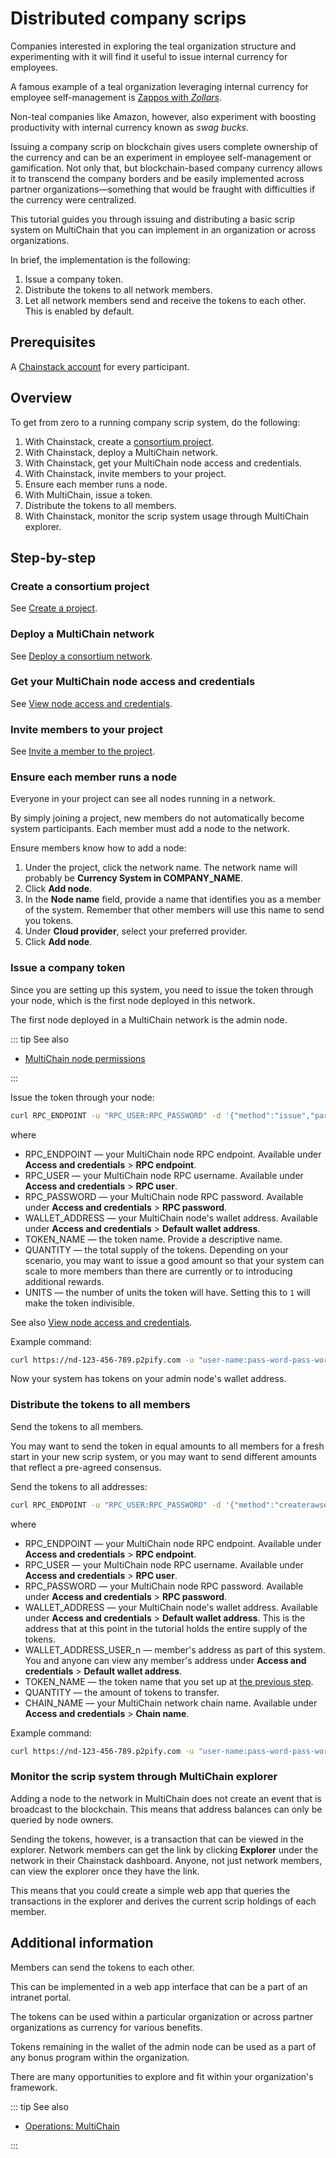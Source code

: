 # Distributed company scrips

Companies interested in exploring the teal organization structure and experimenting with it will find it useful to issue internal  currency for employees.

A famous example of a teal organization leveraging internal currency for employee self-management is [Zappos with *Zollars*](https://www.zappos.com/about/stories/employee-happiness-amenities).

Non-teal companies like Amazon, however, also experiment with boosting productivity with internal currency known as *swag bucks*.

Issuing a company scrip on blockchain gives users complete ownership of the currency and can be an experiment in employee self-management or gamification. Not only that, but blockchain-based company currency allows it to transcend the company borders and be easily implemented across partner organizations—something that would be fraught with difficulties if the currency were centralized.

This tutorial guides you through issuing and distributing a basic scrip system on MultiChain that you can implement in an organization or across organizations.

In brief, the implementation is the following:

1. Issue a company token.
1. Distribute the tokens to all network members.
1. Let all network members send and receive the tokens to each other. This is enabled by default.

## Prerequisites

A [Chainstack account](https://console.chainstack.com/) for every participant.

## Overview

To get from zero to a running company scrip system, do the following:

1. With Chainstack, create a [consortium project](/glossary/consortium-project).
1. With Chainstack, deploy a MultiChain network.
1. With Chainstack, get your MultiChain node access and credentials.
1. With Chainstack, invite members to your project.
1. Ensure each member runs a node.
1. With MultiChain, issue a token.
1. Distribute the tokens to all members.
1. With Chainstack, monitor the scrip system usage through MultiChain explorer.

## Step-by-step

### Create a consortium project

See [Create a project](/platform/create-a-project).

### Deploy a MultiChain network

See [Deploy a consortium network](/platform/deploy-a-consortium-network).

### Get your MultiChain node access and credentials

See [View node access and credentials](/platform/view-node-access-and-credentials).

### Invite members to your project

See [Invite a member to the project](/platform/invite-a-member-to-the-project).

### Ensure each member runs a node

Everyone in your project can see all nodes running in a network.

By simply joining a project, new members do not automatically become system participants. Each member must add a node to the network.

Ensure members know how to add a node:

1. Under the project, click the network name. The network name will probably be **Currency System in COMPANY_NAME**.
1. Click **Add node**.
1. In the **Node name** field, provide a name that identifies you as a member of the system. Remember that other members will use this name to send you tokens.
1. Under **Cloud provider**, select your preferred provider.
1. Click **Add node**.

### Issue a company token

Since you are setting up this system, you need to issue the token through your node, which is the first node deployed in this network.

The first node deployed in a MultiChain network is the admin node.

::: tip See also

* [MultiChain node permissions](/operations/multichain/node-permissions)

:::

Issue the token through your node:

``` sh
curl RPC_ENDPOINT -u "RPC_USER:RPC_PASSWORD" -d '{"method":"issue","params":["WALLET_ADDRESS","TOKEN_NAME",QUANTITY,UNITS],"id":1}'
```

where

* RPC_ENDPOINT — your MultiChain node RPC endpoint. Available under **Access and credentials** > **RPC endpoint**.
* RPC_USER — your MultiChain node RPC username. Available under **Access and credentials** > **RPC user**.
* RPC_PASSWORD — your MultiChain node RPC password. Available under **Access and credentials** > **RPC password**.
* WALLET_ADDRESS — your MultiChain node's wallet address. Available under **Access and credentials** > **Default wallet address**.
* TOKEN_NAME — the token name. Provide a descriptive name.
* QUANTITY — the total supply of the tokens. Depending on your scenario, you may want to issue a good amount so that your system can scale to more members than there are currently or to introducing additional rewards.
* UNITS — the number of units the token will have. Setting this to `1` will make the token indivisible.

See also [View node access and credentials](/platform/view-node-access-and-credentials).

Example command:

``` sh
curl https://nd-123-456-789.p2pify.com -u "user-name:pass-word-pass-word-pass-word" -d '{"method":"issue","params":["123abcdiZmJnQr9vmj8yiucbYNabD6X8vKkBUW","company-token",500,1],"id":1}'
```

Now your system has tokens on your admin node's wallet address.

### Distribute the tokens to all members

Send the tokens to all members.

You may want to send the token in equal amounts to all members for a fresh start in your new scrip system, or you may want to send different amounts that reflect a pre-agreed consensus.

Send the tokens to all addresses:

``` sh
curl RPC_ENDPOINT -u "RPC_USER:RPC_PASSWORD" -d '{"method":"createrawsendfrom","params":["WALLET_ADDRESS",{"WALLET_ADDRESS_USER_n":{"TOKEN_NAME":QUANTITY},"WALLET_ADDRESS_USER_n":{"TOKEN_NAME":QUANTITY},"WALLET_ADDRESS_USER_n":{"TOKEN_NAME":QUANTITY}},[],"send"],"id":2}'
```

where

* RPC_ENDPOINT — your MultiChain node RPC endpoint. Available under **Access and credentials** > **RPC endpoint**.
* RPC_USER — your MultiChain node RPC username. Available under **Access and credentials** > **RPC user**.
* RPC_PASSWORD — your MultiChain node RPC password. Available under **Access and credentials** > **RPC password**.
* WALLET_ADDRESS — your MultiChain node's wallet address. Available under **Access and credentials** > **Default wallet address**. This is the address that at this point in the tutorial holds the entire supply of the tokens.
* WALLET_ADDRESS_USER_n — member's address as part of this system. You and anyone can view any member's address under **Access and credentials** > **Default wallet address**.
* TOKEN_NAME — the token name that you set up at [the previous step](distributed-company-scrips-on-multichain#issue-a-company-token).
* QUANTITY — the amount of tokens to transfer.
* CHAIN_NAME — your MultiChain network chain name. Available under **Access and credentials** > **Chain name**.

Example command:

``` sh
curl https://nd-123-456-789.p2pify.com -u "user-name:pass-word-pass-word-pass-word" -d '{"method":"createrawsendfrom","params":["123abcdiZmJnQr9vmj8yiucbYNabD6X8vKkBUW",{"1ABC2aBCXxXC1Q2zSinXSxbD7zLANs3jc8RPYn6":{"company-token":10},"1Ab2jTzTFw1aJvcYMD3GcNpZcziXBFdyUGsBvC":{"company-token":10},"1Ab2CSx43hHhBSrozJitfkXf3jefT5ZvG6EgvS":{"company-token":10}},[],"send"],"id":2}'
```

### Monitor the scrip system through MultiChain explorer

Adding a node to the network in MultiChain does not create an event that is broadcast to the blockchain. This means that address balances can only be queried by node owners.

Sending the tokens, however, is a transaction that can be viewed in the explorer. Network members can get the link by clicking **Explorer** under the network in their Chainstack dashboard. Anyone, not just network members, can view the explorer once they have the link.

This means that you could create a simple web app that queries the transactions in the explorer and derives the current scrip holdings of each member.

## Additional information

Members can send the tokens to each other.

This can be implemented in a web app interface that can be a part of an intranet portal.

The tokens can be used within a particular organization or across partner organizations as currency for various benefits.

Tokens remaining in the wallet of the admin node can be used as a part of any bonus program within the organization.

There are many opportunities to explore and fit within your organization's framework.

::: tip See also

* [Operations: MultiChain](/operations/multichain/)

:::
